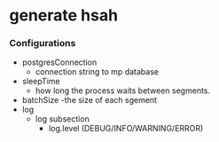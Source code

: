 generate hsah
=====================

### Configurations

- postgresConnection
  - connection string to mp database
- sleepTime
  - how long the process waits between segments.
- batchSize
  -the size of each sgement
- log
  - log subsection
    - log.level (DEBUG/INFO/WARNING/ERROR)
